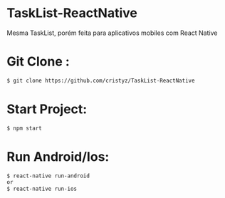 # TaskList-ReactNative
Mesma TaskList, porém feita para aplicativos mobiles com React Native

# Git Clone :
```sh
$ git clone https://github.com/cristyz/TaskList-ReactNative
```

# Start Project:
```sh
$ npm start
```

# Run Android/Ios:
```sh
$ react-native run-android 
or
$ react-native run-ios
```
